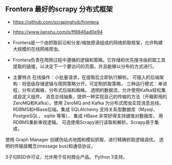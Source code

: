 ## Frontera 最好的scrapy 分布式框架

- https://github.com/scrapinghub/frontera
- https://www.jianshu.com/p/ff8846ad0e94

- Frontera是一个由抓取前沿和分发/缩放原语组成的网络抓取框架，允许构建大规模的在线网络爬虫。

- Frontera负责在爬网过程中遵循的逻辑和策略。它存储和优先搜寻由抓取工具提取的链接，以决定下一个要访问的页面，并且能够以分布的方式进行。

- 主要特点
在线操作：小批量请求，在提取后立即执行解析。
可插入的后端架构：将低级存储逻辑与爬网策略分开。可定制抓取策略，
三种运行模式：单进程，分布式蜘蛛，分布式后端和蜘蛛。
透明的数据流，允许使用Kafka轻松集成自定义组件。
消息总线抽象，提供一种实现自己的传输的方法（开箱即用的ZeroMQ和Kafka）。使用 ZeroMQ and Kafka 为分布式爬虫实现消息总线，
RDBMS和HBase后端。集成 SQLAlchemy 支持关系型数据库（Mysql， PostgreSQL， sqlite 等等）， 集成 HBase 非常好得支持键值对数据库，
用RDBMS重新审视逻辑。
可选使用Scrapy进行读取和解析。Scrapy易于集成，

使用 Graph Manager 创建伪站点地图和模拟抓取，进行精确抓取逻辑调优。
透明的传输层概念(message bus)和通信协议，

3子句BSD许可证，允许用于任何商业产品。
Python 3支持。